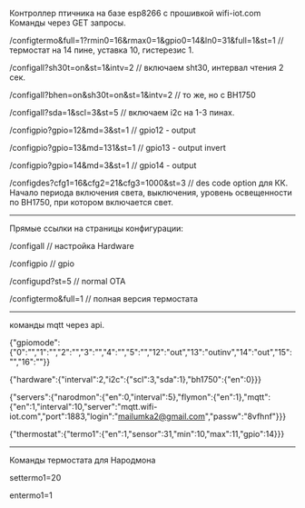 Контроллер птичника на базе esp8266 с прошивкой wifi-iot.com
Команды через GET запросы.

/configtermo&full=1?rmin0=16&rmax0=1&gpio0=14&ln0=31&full=1&st=1 // термостат на 14 пине, уставка 10, гистерезис 1.

/configall?sh30t=on&st=1&intv=2            // включаем sht30, интервал чтения 2 сек.

/configall?bhen=on&sh30t=on&st=1&intv=2    // то же, но с BH1750

/configall?sda=1&scl=3&st=5                // включаем i2c на 1-3 пинах.

/configpio?gpio=12&md=3&st=1               // gpio12 - output

/configpio?gpio=13&md=131&st=1             // gpio13 - output invert

/configpio?gpio=14&md=3&st=1               // gpio14 - output

/configdes?cfg1=16&cfg2=21&cfg3=1000&st=3  // des code option для КК. Начало периода включения света, выключения, уровень освещенности по BH1750, при котором включается свет.

 
*****************************************************************************************
 Прямые ссылки на страницы конфигурации:
 
 /configall               // настройка Hardware
 
 /configpio               // gpio
 
 /configupd?st=5          // normal OTA
 
 /configtermo&full=1       // полная версия термостата
 
 
*****************************************************************************************
команды mqtt через api.

{"gpiomode":{"0":"","1":"","2":"","3":"","4":"","5":"","12":"out","13":"outinv","14":"out","15":"","16":""}}

{"hardware":{"interval":2,"i2c":{"scl":3,"sda":1},"bh1750":{"en":0}}}

{"servers":{"narodmon":{"en":0,"interval":5},"flymon":{"en":1},"mqtt":{"en":1,"interval":10,"server":"mqtt.wifi-iot.com","port":1883,"login":"mailumka2@gmail.com","passw":"8vfhnf"}}}

{"thermostat":{"termo1":{"en":1,"sensor":31,"min":10,"max":11,"gpio":14}}}


******************************************************************************************
Команды термостата для Народмона

settermo1=20

entermo1=1

